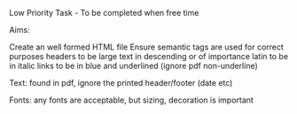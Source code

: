 Low Priority Task - To be completed when free time

Aims:

Create an well formed HTML file
Ensure semantic tags are used for correct purposes
headers to be large text in descending or of importance
latin to be in italic
links to be in blue and underlined (ignore pdf non-underline)

Text:
found in pdf, ignore the printed header/footer (date etc)

Fonts:
any fonts are acceptable, but sizing, decoration is important



